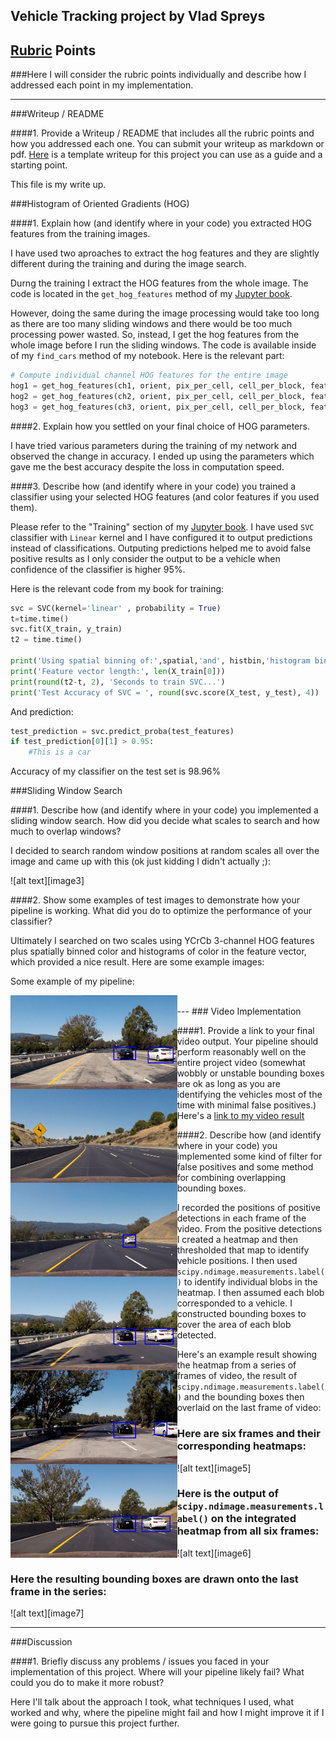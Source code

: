## Vehicle Tracking project by Vlad Spreys

## [Rubric](https://review.udacity.com/#!/rubrics/513/view) Points
###Here I will consider the rubric points individually and describe how I addressed each point in my implementation.  

---
###Writeup / README

####1. Provide a Writeup / README that includes all the rubric points and how you addressed each one.  You can submit your writeup as markdown or pdf.  [Here](https://github.com/udacity/CarND-Vehicle-Detection/blob/master/writeup_template.md) is a template writeup for this project you can use as a guide and a starting point.  

This file is my write up.

###Histogram of Oriented Gradients (HOG)

####1. Explain how (and identify where in your code) you extracted HOG features from the training images.

I have used two aproaches to extract the hog features and they are slightly different during the training and during the image search.

Durng the training I extract the HOG features from the whole image. The code is located in the `get_hog_features` method of my [Jupyter book](code.ipynb).

However, doing the same during the image processing would take too long as there are too many sliding windows and there would be too much processing power wasted. So, instead, I get the hog features from the whole image before I run the sliding windows. The code is available inside of my `find_cars` method of my notebook. Here is the relevant part:

```python
# Compute individual channel HOG features for the entire image
hog1 = get_hog_features(ch1, orient, pix_per_cell, cell_per_block, feature_vec=False)
hog2 = get_hog_features(ch2, orient, pix_per_cell, cell_per_block, feature_vec=False)
hog3 = get_hog_features(ch3, orient, pix_per_cell, cell_per_block, feature_vec=False)
```

####2. Explain how you settled on your final choice of HOG parameters.

I have tried various parameters during the training of my network and observed the change in accuracy. I ended up using the parameters which gave me the best accuracy despite the loss in computation speed.

####3. Describe how (and identify where in your code) you trained a classifier using your selected HOG features (and color features if you used them).

Please refer to the "Training" section of my [Jupyter book](code.ipynb). I have used `SVC` classifier with `Linear` kernel and I have configured it to output predictions instead of classifications. Outputing predictions helped me to avoid false positive results as I only consider the output to be a vehicle when confidence of the classifier is higher 95%.

Here is the relevant code from my book for training:

```python
svc = SVC(kernel='linear' , probability = True)
t=time.time()
svc.fit(X_train, y_train)
t2 = time.time()

print('Using spatial binning of:',spatial,'and', histbin,'histogram bins')
print('Feature vector length:', len(X_train[0]))
print(round(t2-t, 2), 'Seconds to train SVC...')
print('Test Accuracy of SVC = ', round(svc.score(X_test, y_test), 4))
```

And prediction:

```python
test_prediction = svc.predict_proba(test_features)
if test_prediction[0][1] > 0.95:
	#This is a car
```

Accuracy of my classifier on the test set is 98.96%

###Sliding Window Search

####1. Describe how (and identify where in your code) you implemented a sliding window search.  How did you decide what scales to search and how much to overlap windows?

I decided to search random window positions at random scales all over the image and came up with this (ok just kidding I didn't actually ;):

![alt text][image3]

####2. Show some examples of test images to demonstrate how your pipeline is working.  What did you do to optimize the performance of your classifier?

Ultimately I searched on two scales using YCrCb 3-channel HOG features plus spatially binned color and histograms of color in the feature vector, which provided a nice result.  Here are some example images:

Some example of my pipeline:

<img src="output_images/test1.jpg" align="left" height="150">
<img src="output_images/test2.jpg" align="left" height="150">
<img src="output_images/test3.jpg" align="left" height="150">
<img src="output_images/test4.jpg" align="left" height="150">
<img src="output_images/test5.jpg" align="left" height="150">
<img src="output_images/test6.jpg" align="left" height="150">

<br>
---
### Video Implementation

####1. Provide a link to your final video output.  Your pipeline should perform reasonably well on the entire project video (somewhat wobbly or unstable bounding boxes are ok as long as you are identifying the vehicles most of the time with minimal false positives.)
Here's a [link to my video result](./project_video.mp4)


####2. Describe how (and identify where in your code) you implemented some kind of filter for false positives and some method for combining overlapping bounding boxes.

I recorded the positions of positive detections in each frame of the video.  From the positive detections I created a heatmap and then thresholded that map to identify vehicle positions.  I then used `scipy.ndimage.measurements.label()` to identify individual blobs in the heatmap.  I then assumed each blob corresponded to a vehicle.  I constructed bounding boxes to cover the area of each blob detected.  

Here's an example result showing the heatmap from a series of frames of video, the result of `scipy.ndimage.measurements.label()` and the bounding boxes then overlaid on the last frame of video:

### Here are six frames and their corresponding heatmaps:

![alt text][image5]

### Here is the output of `scipy.ndimage.measurements.label()` on the integrated heatmap from all six frames:
![alt text][image6]

### Here the resulting bounding boxes are drawn onto the last frame in the series:
![alt text][image7]



---

###Discussion

####1. Briefly discuss any problems / issues you faced in your implementation of this project.  Where will your pipeline likely fail?  What could you do to make it more robust?

Here I'll talk about the approach I took, what techniques I used, what worked and why, where the pipeline might fail and how I might improve it if I were going to pursue this project further.  

